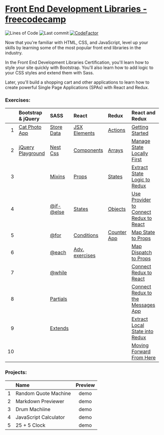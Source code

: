 # [Front End Development Libraries - freecodecamp](https://www.freecodecamp.org/learn/front-end-development-libraries/)
![Lines of Code](https://img.shields.io/tokei/lines/github.com/Krasipeace/Front-End-Development-Libraries---freecodecamp)
![Last commit](https://img.shields.io/github/last-commit/Krasipeace/Front-End-Development-Libraries---freecodecamp)
[![CodeFactor](https://www.codefactor.io/repository/github/krasipeace/front-end-development-libraries---freecodecamp/badge)](https://www.codefactor.io/repository/github/krasipeace/front-end-development-libraries---freecodecamp)

Now that you're familiar with HTML, CSS, and JavaScript, level up your skills by learning some of the most popular front end libraries in the industry.

In the Front End Development Libraries Certification, you'll learn how to style your site quickly with Bootstrap. You'll also learn how to add logic to your CSS styles and extend them with Sass.

Later, you'll build a shopping cart and other applications to learn how to create powerful Single Page Applications (SPAs) with React and Redux.

### Exercises:
| | Bootstrap & jQuery | SASS | React | Redux | React and Redux |  
| ---: | :--- | :--- | :--- | :--- | :--- | 
| 1 | [Cat Photo App][1] | [Store Data][3] | [JSX Elements][12] | [Actions][18] | [Getting Started][23] | 
| 2 | [jQuery Playground][2] | [Nest Css][4] | [Components][13] | [Arrays][19] | [Manage State Locally First][24] |
| 3 |                   | [Mixins][5]    | [Props][14]      | [States][20] | [Extract State Logic to Redux][25] |
| 4 |                   | [@if-@else][6] | [States][15]     | [Objects][21] | [Use Provider to Connect Redux to React][26] |
| 5 |                   | [@for][7]      | [Conditions][16]     | [Counter App][22] | [Map State to Props][27] |
| 6 |                   | [@each][8]     | [Adv. exercises][17] |     | [Map Dispatch to Props][28] |
| 7 |                   | [@while][9]    |      |      | [Connect Redux to React][29] |
| 8 |                   | [Partials][10] |      |      | [Connect Redux to the Messages App][30] |
| 9 |                   | [Extends][11]  |      |      | [Extract Local State into Redux][31] |
| 10 |      |      |      |      | [Moving Forward From Here][32] |

### Projects:
|  | Name | Preview |
| ---: | :--- | :---: |
| 1 | Random Quote Machine  | demo |
| 2 | Markdown Previewer    | demo |
| 3 | Drum Machiine         | demo |
| 4 | JavaScript Calculator | demo |
| 5 | 25 + 5 Clock          | demo |

[1]: https://github.com/Krasipeace/Front-End-Development-Libraries---freecodecamp/blob/main/Bootstrap%20and%20jQuery/CatPhotoApp.html
[2]: https://github.com/Krasipeace/Front-End-Development-Libraries---freecodecamp/blob/main/Bootstrap%20and%20jQuery/jQueryPlayground.html

[3]: https://github.com/Krasipeace/Front-End-Development-Libraries---freecodecamp/blob/main/SASS/1.%20Store%20Data%20with%20Sass%20Variables.html
[4]: https://github.com/Krasipeace/Front-End-Development-Libraries---freecodecamp/blob/main/SASS/2.%20Nest%20CSS%20with%20Sass.html
[5]: https://github.com/Krasipeace/Front-End-Development-Libraries---freecodecamp/blob/main/SASS/3.%20Create%20Reusable%20CSS%20with%20Mixins.html
[6]: https://github.com/Krasipeace/Front-End-Development-Libraries---freecodecamp/blob/main/SASS/4.%20Use%20%40if%20and%20%40else%20to%20Add%20Logic%20To%20Your%20Styles.html
[7]: https://github.com/Krasipeace/Front-End-Development-Libraries---freecodecamp/blob/main/SASS/5.%20Use%20%40for%20to%20Create%20a%20Sass%20Loop.html
[8]: https://github.com/Krasipeace/Front-End-Development-Libraries---freecodecamp/blob/main/SASS/6.%20User%20%40each%20to%20Map%20Over%20Items%20in%20a%20List.html
[9]: https://github.com/Krasipeace/Front-End-Development-Libraries---freecodecamp/blob/main/SASS/7.%20Apply%20a%20Style%20Until%20a%20Condition%20is%20Met%20with%20%40while.html
[10]: https://github.com/Krasipeace/Front-End-Development-Libraries---freecodecamp/blob/main/SASS/8.%20Split%20Your%20Styles%20into%20Smaller%20Chunks%20with%20Partials.scss
[11]: https://github.com/Krasipeace/Front-End-Development-Libraries---freecodecamp/blob/main/SASS/9.%20Extend%20One%20Set%20of%20CSS%20Styles%20to%20Another%20Element.html

[12]: https://github.com/Krasipeace/Front-End-Development-Libraries---freecodecamp/tree/main/React/JSX%20Elements
[13]: https://github.com/Krasipeace/Front-End-Development-Libraries---freecodecamp/tree/main/React/Components
[14]: https://github.com/Krasipeace/Front-End-Development-Libraries---freecodecamp/tree/main/React/Props
[15]: https://github.com/Krasipeace/Front-End-Development-Libraries---freecodecamp/tree/main/React/States
[16]: https://github.com/Krasipeace/Front-End-Development-Libraries---freecodecamp/tree/main/React/Conditions
[17]: https://github.com/Krasipeace/Front-End-Development-Libraries---freecodecamp/tree/main/React/Advanced%20Exercises

[18]: https://github.com/Krasipeace/Front-End-Development-Libraries---freecodecamp/tree/main/Redux/Actions
[19]: https://github.com/Krasipeace/Front-End-Development-Libraries---freecodecamp/tree/main/Redux/Arrays
[20]: https://github.com/Krasipeace/Front-End-Development-Libraries---freecodecamp/tree/main/Redux/States
[21]: https://github.com/Krasipeace/Front-End-Development-Libraries---freecodecamp/tree/main/Redux/Objects
[22]: https://github.com/Krasipeace/Front-End-Development-Libraries---freecodecamp/blob/main/Redux/Write%20a%20Counter%20with%20Redux.js

[23]: https://github.com/Krasipeace/Front-End-Development-Libraries---freecodecamp/blob/main/React%20and%20Redux/Getting%20Started%20with%20React%20Redux.jsx
[24]: https://github.com/Krasipeace/Front-End-Development-Libraries---freecodecamp/blob/main/React%20and%20Redux/Manage%20State%20Locally%20First.jsx
[25]: https://github.com/Krasipeace/Front-End-Development-Libraries---freecodecamp/blob/main/React%20and%20Redux/Extract%20State%20Logic%20to%20Redux.js
[26]: https://github.com/Krasipeace/Front-End-Development-Libraries---freecodecamp/blob/main/React%20and%20Redux/Use%20Provider%20to%20Connect%20Redux%20to%20React.jsx
[27]: https://github.com/Krasipeace/Front-End-Development-Libraries---freecodecamp/blob/main/React%20and%20Redux/Map%20State%20to%20Props.jsx
[28]: https://github.com/Krasipeace/Front-End-Development-Libraries---freecodecamp/blob/main/React%20and%20Redux/Map%20Dispatch%20to%20Props.jsx
[29]: https://github.com/Krasipeace/Front-End-Development-Libraries---freecodecamp/blob/main/React%20and%20Redux/Connect%20Redux%20to%20React.jsx
[30]: https://github.com/Krasipeace/Front-End-Development-Libraries---freecodecamp/blob/main/React%20and%20Redux/Connect%20Redux%20to%20the%20Messages%20App.jsx
[31]: https://github.com/Krasipeace/Front-End-Development-Libraries---freecodecamp/blob/main/React%20and%20Redux/Extract%20Local%20State%20into%20Redux.jsx
[32]: https://github.com/Krasipeace/Front-End-Development-Libraries---freecodecamp/blob/main/React%20and%20Redux/Moving%20Forward%20From%20Here.jsx

